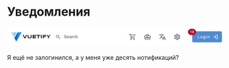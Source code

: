 # Уведомления

![](/public/post-img/10-notifications.png)

Я ещё не залогинился, а у меня уже десять нотификаций?